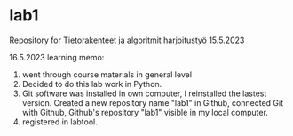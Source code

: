 ﻿# lab1
Repository for Tietorakenteet ja algoritmit harjoitustyö 15.5.2023

16.5.2023 learning memo: 
1. went through course materials in general level
2. Decided to do this lab work in Python. 
3. Git software was installed in own computer,
I reinstalled the lastest version. 
Created a new repository name "lab1" in Github, 
connected Git with Github, Github's repository "lab1" visible in my local computer. 
4. registered in labtool. 
